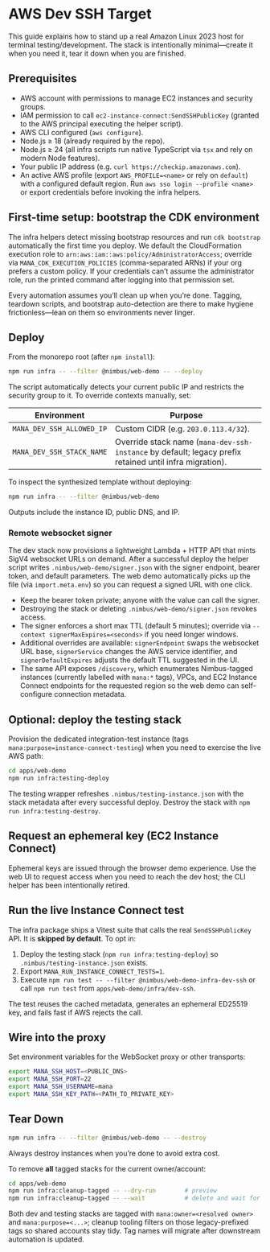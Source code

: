 # AWS Dev SSH Target

This guide explains how to stand up a real Amazon Linux 2023 host for terminal testing/development. The stack is intentionally minimal—create it when you need it, tear it down when you are finished.

## Prerequisites
- AWS account with permissions to manage EC2 instances and security groups.
- IAM permission to call `ec2-instance-connect:SendSSHPublicKey` (granted to the AWS principal executing the helper script).
- AWS CLI configured (`aws configure`).
- Node.js ≥ 18 (already required by the repo).
- Node.js ≥ 24 (all infra scripts run native TypeScript via `tsx` and rely on modern Node features).
- Your public IP address (e.g. `curl https://checkip.amazonaws.com`).
- An active AWS profile (export `AWS_PROFILE=<name>` or rely on `default`) with a configured default region. Run `aws sso login --profile <name>` or export credentials before invoking the infra helpers.

## First-time setup: bootstrap the CDK environment
The infra helpers detect missing bootstrap resources and run `cdk bootstrap` automatically the first time you deploy. We default the CloudFormation execution role to `arn:aws:iam::aws:policy/AdministratorAccess`; override via `MANA_CDK_EXECUTION_POLICIES` (comma-separated ARNs) if your org prefers a custom policy. If your credentials can’t assume the administrator role, run the printed command after logging into that permission set.

Every automation assumes you’ll clean up when you’re done. Tagging, teardown scripts, and bootstrap auto-detection are there to make hygiene frictionless—lean on them so environments never linger.

## Deploy
From the monorepo root (after `npm install`):

```bash
npm run infra -- --filter @nimbus/web-demo -- --deploy
```

The script automatically detects your current public IP and restricts the security group to it. To override contexts manually, set:

| Environment | Purpose |
| --- | --- |
| `MANA_DEV_SSH_ALLOWED_IP` | Custom CIDR (e.g. `203.0.113.4/32`). |
| `MANA_DEV_SSH_STACK_NAME` | Override stack name (`mana-dev-ssh-instance` by default; legacy prefix retained until infra migration). |

To inspect the synthesized template without deploying:

```bash
npm run infra -- --filter @nimbus/web-demo
```

Outputs include the instance ID, public DNS, and IP.

### Remote websocket signer

The dev stack now provisions a lightweight Lambda + HTTP API that mints SigV4 websocket URLs on demand. After a successful deploy the helper script writes `.nimbus/web-demo/signer.json` with the signer endpoint, bearer token, and default parameters. The web demo automatically picks up the file (via `import.meta.env`) so you can request a signed URL with one click.

- Keep the bearer token private; anyone with the value can call the signer.
- Destroying the stack or deleting `.nimbus/web-demo/signer.json` revokes access.
- The signer enforces a short max TTL (default 5 minutes); override via `--context signerMaxExpires=<seconds>` if you need longer windows.
- Additional overrides are available: `signerEndpoint` swaps the websocket URL base, `signerService` changes the AWS service identifier, and `signerDefaultExpires` adjusts the default TTL suggested in the UI.
- The same API exposes `/discovery`, which enumerates Nimbus-tagged instances (currently labelled with `mana:*` tags), VPCs, and EC2 Instance Connect endpoints for the requested region so the web demo can self-configure connection metadata.

## Optional: deploy the testing stack
Provision the dedicated integration-test instance (tags `mana:purpose=instance-connect-testing`) when you need to exercise the live AWS path:

```bash
cd apps/web-demo
npm run infra:testing-deploy
```

The testing wrapper refreshes `.nimbus/testing-instance.json` with the stack metadata after every successful deploy. Destroy the stack with `npm run infra:testing-destroy`.

## Request an ephemeral key (EC2 Instance Connect)
Ephemeral keys are issued through the browser demo experience. Use the web UI to request access when you need to reach the dev host; the CLI helper has been intentionally retired.

## Run the live Instance Connect test
The infra package ships a Vitest suite that calls the real `SendSSHPublicKey` API. It is **skipped by default**. To opt in:

1. Deploy the testing stack (`npm run infra:testing-deploy`) so `.nimbus/testing-instance.json` exists.
2. Export `MANA_RUN_INSTANCE_CONNECT_TESTS=1`.
3. Execute `npm run test -- --filter @nimbus/web-demo-infra-dev-ssh` or call `npm run test` from `apps/web-demo/infra/dev-ssh`.

The test reuses the cached metadata, generates an ephemeral ED25519 key, and fails fast if AWS rejects the call.

## Wire into the proxy
Set environment variables for the WebSocket proxy or other transports:

```bash
export MANA_SSH_HOST=<PUBLIC_DNS>
export MANA_SSH_PORT=22
export MANA_SSH_USERNAME=mana
export MANA_SSH_KEY_PATH=<PATH_TO_PRIVATE_KEY>
```

## Tear Down
```bash
npm run infra -- --filter @nimbus/web-demo -- --destroy
```

Always destroy instances when you’re done to avoid extra cost.

To remove **all** tagged stacks for the current owner/account:

```bash
cd apps/web-demo
npm run infra:cleanup-tagged -- --dry-run        # preview
npm run infra:cleanup-tagged -- --wait           # delete and wait for completion
```

Both dev and testing stacks are tagged with `mana:owner=<resolved owner>` and `mana:purpose=<...>`; cleanup tooling filters on those legacy-prefixed tags so shared accounts stay tidy. Tag names will migrate after downstream automation is updated.

